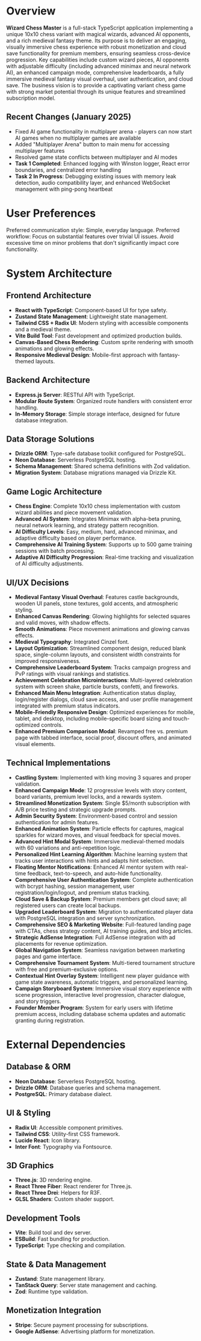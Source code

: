 # Overview

**Wizard Chess Master** is a full-stack TypeScript application implementing a unique 10x10 chess variant with magical wizards, advanced AI opponents, and a rich medieval fantasy theme. Its purpose is to deliver an engaging, visually immersive chess experience with robust monetization and cloud save functionality for premium members, ensuring seamless cross-device progression. Key capabilities include custom wizard pieces, AI opponents with adjustable difficulty (including advanced minimax and neural network AI), an enhanced campaign mode, comprehensive leaderboards, a fully immersive medieval fantasy visual overhaul, user authentication, and cloud save. The business vision is to provide a captivating variant chess game with strong market potential through its unique features and streamlined subscription model.

## Recent Changes (January 2025)
- Fixed AI game functionality in multiplayer arena - players can now start AI games when no multiplayer games are available
- Added "Multiplayer Arena" button to main menu for accessing multiplayer features
- Resolved game state conflicts between multiplayer and AI modes
- **Task 1 Completed**: Enhanced logging with Winston logger, React error boundaries, and centralized error handling
- **Task 2 In Progress**: Debugging existing issues with memory leak detection, audio compatibility layer, and enhanced WebSocket management with ping-pong heartbeat

# User Preferences

Preferred communication style: Simple, everyday language.
Preferred workflow: Focus on substantial features over trivial UI issues. Avoid excessive time on minor problems that don't significantly impact core functionality.

# System Architecture

## Frontend Architecture
- **React with TypeScript**: Component-based UI for type safety.
- **Zustand State Management**: Lightweight state management.
- **Tailwind CSS + Radix UI**: Modern styling with accessible components and a medieval theme.
- **Vite Build Tool**: Fast development and optimized production builds.
- **Canvas-Based Chess Rendering**: Custom sprite rendering with smooth animations and glowing effects.
- **Responsive Medieval Design**: Mobile-first approach with fantasy-themed layouts.

## Backend Architecture
- **Express.js Server**: RESTful API with TypeScript.
- **Modular Route System**: Organized route handlers with consistent error handling.
- **In-Memory Storage**: Simple storage interface, designed for future database integration.

## Data Storage Solutions
- **Drizzle ORM**: Type-safe database toolkit configured for PostgreSQL.
- **Neon Database**: Serverless PostgreSQL hosting.
- **Schema Management**: Shared schema definitions with Zod validation.
- **Migration System**: Database migrations managed via Drizzle Kit.

## Game Logic Architecture
- **Chess Engine**: Complete 10x10 chess implementation with custom wizard abilities and piece movement validation.
- **Advanced AI System**: Integrates Minimax with alpha-beta pruning, neural network learning, and strategy pattern recognition.
- **AI Difficulty Levels**: Easy, medium, hard, advanced minimax, and adaptive difficulty based on player performance.
- **Comprehensive AI Training System**: Supports up to 500 game training sessions with batch processing.
- **Adaptive AI Difficulty Progression**: Real-time tracking and visualization of AI difficulty adjustments.

## UI/UX Decisions
- **Medieval Fantasy Visual Overhaul**: Features castle backgrounds, wooden UI panels, stone textures, gold accents, and atmospheric styling.
- **Enhanced Canvas Rendering**: Glowing highlights for selected squares and valid moves, with shadow effects.
- **Smooth Animations**: Piece movement animations and glowing canvas effects.
- **Medieval Typography**: Integrated Cinzel font.
- **Layout Optimization**: Streamlined component design, reduced blank space, single-column layouts, and consistent width constraints for improved responsiveness.
- **Comprehensive Leaderboard System**: Tracks campaign progress and PvP ratings with visual rankings and statistics.
- **Achievement Celebration Microinteractions**: Multi-layered celebration system with screen shake, particle bursts, confetti, and fireworks.
- **Enhanced Main Menu Integration**: Authentication status display, login/register dialogs, cloud save access, and user profile management integrated with premium status indicators.
- **Mobile-Friendly Responsive Design**: Optimized experiences for mobile, tablet, and desktop, including mobile-specific board sizing and touch-optimized controls.
- **Enhanced Premium Comparison Modal**: Revamped free vs. premium page with tabbed interface, social proof, discount offers, and animated visual elements.

## Technical Implementations
- **Castling System**: Implemented with king moving 3 squares and proper validation.
- **Enhanced Campaign Mode**: 12 progressive levels with story content, board variants, premium level locks, and a rewards system.
- **Streamlined Monetization System**: Single $5/month subscription with A/B price testing and strategic upgrade prompts.
- **Admin Security System**: Environment-based control and session authentication for admin features.
- **Enhanced Animation System**: Particle effects for captures, magical sparkles for wizard moves, and visual feedback for special moves.
- **Advanced Hint Modal System**: Immersive medieval-themed modals with 60 variations and anti-repetition logic.
- **Personalized Hint Learning Algorithm**: Machine learning system that tracks user interactions with hints and adapts hint selection.
- **Floating Mentor Notifications**: Enhanced AI mentor system with real-time feedback, text-to-speech, and auto-hide functionality.
- **Comprehensive User Authentication System**: Complete authentication with bcrypt hashing, session management, user registration/login/logout, and premium status tracking.
- **Cloud Save & Backup System**: Premium members get cloud save; all registered users can create local backups.
- **Upgraded Leaderboard System**: Migration to authenticated player data with PostgreSQL integration and server synchronization.
- **Comprehensive SEO & Marketing Website**: Full-featured landing page with CTAs, chess strategy content, AI training guides, and blog articles.
- **Strategic AdSense Integration**: Full AdSense integration with ad placements for revenue optimization.
- **Global Navigation System**: Seamless navigation between marketing pages and game interface.
- **Comprehensive Tournament System**: Multi-tiered tournament structure with free and premium-exclusive options.
- **Contextual Hint Overlay System**: Intelligent new player guidance with game state awareness, automatic triggers, and personalized learning.
- **Campaign Storyboard System**: Immersive visual story experience with scene progression, interactive level progression, character dialogue, and story triggers.
- **Founder Member Program**: System for early users with lifetime premium access, including database schema updates and automatic granting during registration.

# External Dependencies

## Database & ORM
- **Neon Database**: Serverless PostgreSQL hosting.
- **Drizzle ORM**: Database queries and schema management.
- **PostgreSQL**: Primary database dialect.

## UI & Styling
- **Radix UI**: Accessible component primitives.
- **Tailwind CSS**: Utility-first CSS framework.
- **Lucide React**: Icon library.
- **Inter Font**: Typography via Fontsource.

## 3D Graphics
- **Three.js**: 3D rendering engine.
- **React Three Fiber**: React renderer for Three.js.
- **React Three Drei**: Helpers for R3F.
- **GLSL Shaders**: Custom shader support.

## Development Tools
- **Vite**: Build tool and dev server.
- **ESBuild**: Fast bundling for production.
- **TypeScript**: Type checking and compilation.

## State & Data Management
- **Zustand**: State management library.
- **TanStack Query**: Server state management and caching.
- **Zod**: Runtime type validation.

## Monetization Integration
- **Stripe**: Secure payment processing for subscriptions.
- **Google AdSense**: Advertising platform for monetization.
